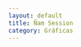 ```yaml
---
layout: default
title: Ñam Session
category: Gráficas
---
```


<img src="{{ site.images_url }}/graficas/logo_namsession03.jpg" class="inline-left" title="" alt="" />
